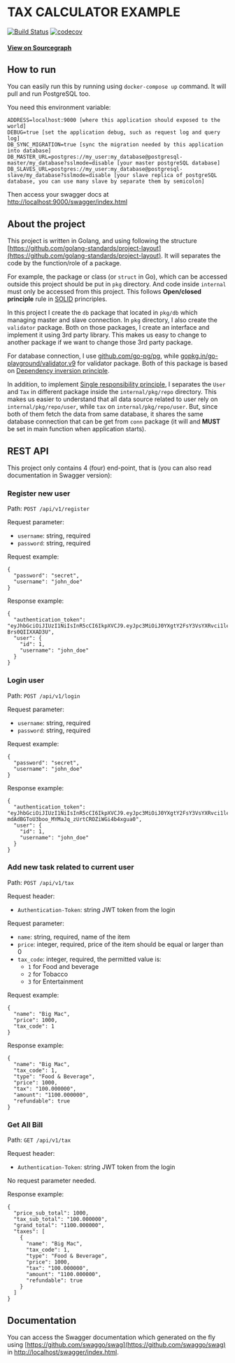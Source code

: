 # TAX CALCULATOR EXAMPLE

[![Build Status](https://travis-ci.org/yusufsyaifudin/tax-calculator-example.svg?branch=master)](https://travis-ci.org/yusufsyaifudin/tax-calculator-example)
[![codecov](https://codecov.io/gh/yusufsyaifudin/tax-calculator-example/branch/master/graph/badge.svg)](https://codecov.io/gh/yusufsyaifudin/tax-calculator-example)

#### [View on Sourcegraph](https://sourcegraph.com/github.com/yusufsyaifudin/tax-calculator-example)

## How to run
You can easily run this by running using `docker-compose up` command. It will pull and run PostgreSQL too.

You need this environment variable:

```
ADDRESS=localhost:9000 [where this application should exposed to the world]
DEBUG=true [set the application debug, such as request log and query log]
DB_SYNC_MIGRATION=true [sync the migration needed by this application into database]
DB_MASTER_URL=postgres://my_user:my_database@postgresql-master/my_database?sslmode=disable [your master postgreSQL database]
DB_SLAVES_URL=postgres://my_user:my_database@postgresql-slave/my_database?sslmode=disable [your slave replica of postgreSQL database, you can use many slave by separate them by semicolon]
```

Then access your swagger docs at [http://localhost:9000/swagger/index.html](http://localhost:9000/swagger/index.html)

## About the project
This project is written in Golang, and using following the structure [https://github.com/golang-standards/project-layout](https://github.com/golang-standards/project-layout). It will separates the code by the function/role of a package.

For example, the package or class (or `struct` in Go), which can be accessed outside this project should be put in `pkg` directory. And code inside `internal` must only be accessed from this project. This follows **Open/closed principle** rule in [SOLID](https://en.wikipedia.org/wiki/SOLID) princriples.

In this project I create the `db` package that located in `pkg/db` which managing master and slave connection. In `pkg` directory, I also create the `validator` package.
Both on those packages, I create an interface and implement it using 3rd party library. This makes us easy to change to another package if we want to change those 3rd party package.

For database connection, I use [github.com/go-pg/pg](https://github.com/go-pg/pg), while [gopkg.in/go-playground/validator.v9](https://gopkg.in/go-playground/validator.v9) for validator package. Both of this package is based on [Dependency inversion principle](https://en.wikipedia.org/wiki/SOLID).

In addition, to implement [Single responsibility principle](https://en.wikipedia.org/wiki/Single_responsibility_principle), I separates the `User` and `Tax` in different package inside the `internal/pkg/repo` directory. This makes us easier to understand that all data source related to user rely on `internal/pkg/repo/user`, while `tax` on `internal/pkg/repo/user`. But, since both of them fetch the data from same database, it shares the same database connection that can be get from `conn` package (it will and **MUST** be set in main function when application starts).

## REST API
This project only contains 4 (four) end-point, that is (you can also read documentation in Swagger version):

### Register new user
Path: `POST /api/v1/register` 

Request parameter:
 * `username`: string, required
 * `password`: string, required

Request example:

```
{
  "password": "secret",
  "username": "john_doe"
}
```

Response example:
```
{
  "authentication_token": "eyJhbGciOiJIUzI1NiIsInR5cCI6IkpXVCJ9.eyJpc3MiOiJ0YXgtY2FsY3VsYXRvci1leGFtcGxlIiwic3ViIjoiMyIsImF1ZCI6InVzZXIiLCJleHAiOjE1NzAzNzg0NjYsIm5iZiI6MTUzOTI3NDQ2NiwiaWF0IjoxNTM5Mjc0NDY2LCJqdGkiOiIzIn0.h6Ri_KeJWil2ol8y8qoKWgWaWEtDX-Brs0QIIXXAD3U",
  "user": {
    "id": 1,
    "username": "john_doe"
  }
}
```


### Login user
Path: `POST /api/v1/login`

Request parameter:
* `username`: string, required
* `password`: string, required

Request example:
```
{
  "password": "secret",
  "username": "john_doe"
}
```

Response example:

```
{
  "authentication_token": "eyJhbGciOiJIUzI1NiIsInR5cCI6IkpXVCJ9.eyJpc3MiOiJ0YXgtY2FsY3VsYXRvci1leGFtcGxlIiwic3ViIjoiMSIsImF1ZCI6InVzZXIiLCJleHAiOjE1NzAzNzg1NDgsIm5iZiI6MTUzOTI3NDU0OCwiaWF0IjoxNTM5Mjc0NTQ4LCJqdGkiOiIxIn0.O-mdAdBGToU3boo_MYMaJq_zUrtCROZiWGi4b4xgua0",
  "user": {
    "id": 1,
    "username": "john_doe"
  }
}
```

### Add new task related to current user
Path: `POST /api/v1/tax`

Request header:
* `Authentication-Token`: string JWT token from the login

Request parameter:
* `name`: string, required, name of the item
* `price`: integer, required, price of the item should be equal or larger than 0
* `tax_code`: integer, required, the permitted value is:
    * `1` for Food and beverage
    * `2` for Tobacco
    * `3` for Entertainment
    
Request example:
```
{
  "name": "Big Mac",
  "price": 1000,
  "tax_code": 1
}
```

Response example:

```
{
  "name": "Big Mac",
  "tax_code": 1,
  "type": "Food & Beverage",
  "price": 1000,
  "tax": "100.000000",
  "amount": "1100.000000",
  "refundable": true
}
```

### Get All Bill

Path: `GET /api/v1/tax`

Request header:
* `Authentication-Token`: string JWT token from the login

No request parameter needed.

Response example:

```
{
  "price_sub_total": 1000,
  "tax_sub_total": "100.000000",
  "grand_total": "1100.000000",
  "taxes": [
    {
      "name": "Big Mac",
      "tax_code": 1,
      "type": "Food & Beverage",
      "price": 1000,
      "tax": "100.000000",
      "amount": "1100.000000",
      "refundable": true
    }
  ]
}
```

## Documentation
You can access the Swagger documentation which generated on the fly using [https://github.com/swaggo/swag](https://github.com/swaggo/swag) in [http://localhost/swagger/index.html](http://localhost/swagger/index.html).